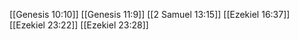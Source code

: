 [[Genesis 10:10]]
[[Genesis 11:9]]
[[2 Samuel 13:15]]
[[Ezekiel 16:37]]
[[Ezekiel 23:22]]
[[Ezekiel 23:28]]
